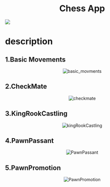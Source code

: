  
<h1 align="center">Chess App</h1>
<span align="center">
<a  alt="MIT License" href="https://kawakawaritsuki.mit-license.org/">
  <img src="https://img.shields.io/badge/license-MIT-blue.svg">
</a>
 </span>


# description

## 1.Basic Movements

<p align="center">
 <img src="https://user-images.githubusercontent.com/66249668/114341499-e686ef80-9b94-11eb-8e2c-4ca75f96d790.gif" alt="basic_movments" />
</p>

## 2.CheckMate 

<p align="center">
 <img src="https://user-images.githubusercontent.com/66249668/114341363-8e4fed80-9b94-11eb-8c91-349e6643db98.gif" alt="checkmate" />
</p>


## 3.KingRookCastling

<p align="center">
 <img src="https://user-images.githubusercontent.com/66249668/114341582-159d6100-9b95-11eb-9046-de81c417e753.gif" alt="kingRookCastling" />
</p>

## 4.PawnPassant


<p align="center">
 <img src="https://user-images.githubusercontent.com/66249668/114341672-47162c80-9b95-11eb-8458-14b28616e8f8.gif" alt="PawnPassant" />
</p>


## 5.PawnPromotion




<p align="center">
 <img src="https://user-images.githubusercontent.com/66249668/114341272-55177d80-9b94-11eb-8dfe-998815d5712a.gif" alt="PawnPromotion" />
</p>
